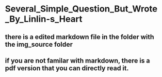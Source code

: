 # Several_Simple_Question_But_Wrote_By_Linlin-s_Heart

## there is a edited markdown file in the folder with the img_source folder
## if you are not familar with markdown, there is a pdf version that you can directly read it.
